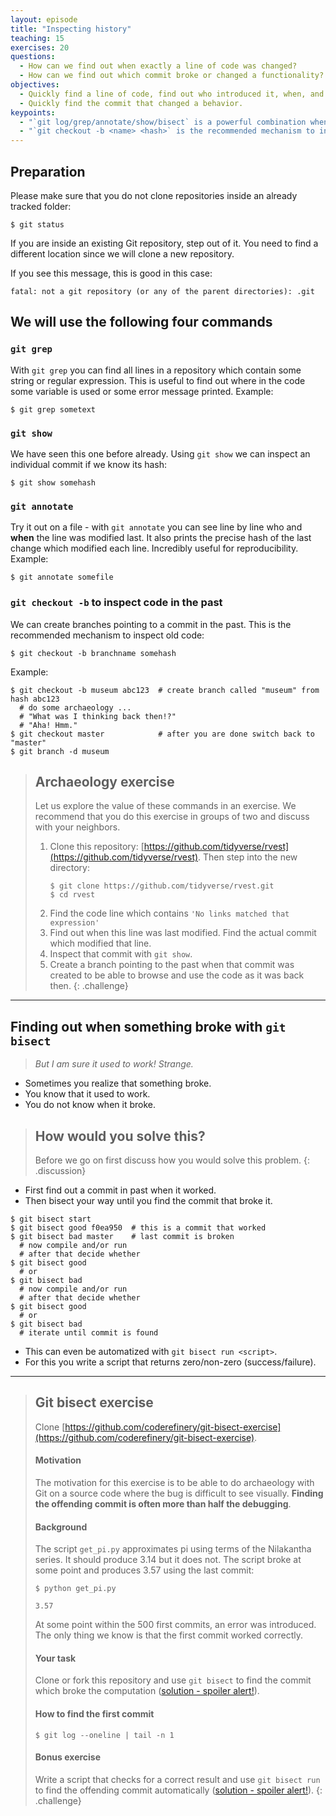```yaml
---
layout: episode
title: "Inspecting history"
teaching: 15
exercises: 20
questions:
  - How can we find out when exactly a line of code was changed?
  - How can we find out which commit broke or changed a functionality?
objectives:
  - Quickly find a line of code, find out who introduced it, when, and why.
  - Quickly find the commit that changed a behavior.
keypoints:
  - "`git log/grep/annotate/show/bisect` is a powerful combination when doing archaeology in a project."
  - "`git checkout -b <name> <hash>` is the recommended mechanism to inspect old code"
---
```


## Preparation

Please make sure that you do not clone repositories inside an already tracked folder:

```shell
$ git status
```

If you are inside an existing Git repository, step out of it.
You need to find a different location since we will clone a new repository.

If you see this message, this is good in this case:

```
fatal: not a git repository (or any of the parent directories): .git
```


## We will use the following four commands

### `git grep`

With `git grep` you can find all lines in a repository which contain some string or regular expression.
This is useful to find out where in the code some variable is used or some error message printed. Example:

```
$ git grep sometext
```

### `git show`

We have seen this one before already. Using `git show` we can inspect an individual commit if
we know its hash:

```
$ git show somehash
```

### `git annotate`

Try it out on a file - with `git annotate` you can see line by line who and **when** the line was modified
last. It also prints the precise hash of the last change which modified each line. Incredibly useful
for reproducibility. Example:

```
$ git annotate somefile
```

### `git checkout -b` to inspect code in the past

We can create branches pointing to a commit in the past.
This is the recommended mechanism to inspect old code:

```shell
$ git checkout -b branchname somehash
```

Example:

```shell
$ git checkout -b museum abc123  # create branch called "museum" from hash abc123
  # do some archaeology ...
  # "What was I thinking back then!?"
  # "Aha! Hmm."
$ git checkout master            # after you are done switch back to "master"
$ git branch -d museum
```


> ## Archaeology exercise
>
> Let us explore the value of these commands in an exercise. We recommend that you
> do this exercise in groups of two and discuss with your neighbors.
>
> 1. Clone this repository:
>    [https://github.com/tidyverse/rvest](https://github.com/tidyverse/rvest).
>    Then step into the new directory:
>    ```
>    $ git clone https://github.com/tidyverse/rvest.git
>    $ cd rvest
>    ```
> 2. Find the code line which contains `'No links matched that expression'`
> 3. Find out when this line was last modified. Find the actual commit which modified that line.
> 4. Inspect that commit with `git show`.
> 5. Create a branch pointing to the past when that commit was created to be able to browse and use the code as it was back then.
{: .challenge}

---

## Finding out when something broke with `git bisect`

> *But I am sure it used to work! Strange.*

- Sometimes you realize that something broke.
- You know that it used to work.
- You do not know when it broke.

> ## How would you solve this?
>
> Before we go on first discuss how you would solve this problem.
{: .discussion}

- First find out a commit in past when it worked.
- Then bisect your way until you find the commit that broke it.

```shell
$ git bisect start
$ git bisect good f0ea950  # this is a commit that worked
$ git bisect bad master    # last commit is broken
  # now compile and/or run
  # after that decide whether
$ git bisect good
  # or
$ git bisect bad
  # now compile and/or run
  # after that decide whether
$ git bisect good
  # or
$ git bisect bad
  # iterate until commit is found
```

- This can even be automatized with `git bisect run <script>`.
- For this you write a script that returns zero/non-zero (success/failure).

---

> ## Git bisect exercise
>
> Clone [https://github.com/coderefinery/git-bisect-exercise](https://github.com/coderefinery/git-bisect-exercise).
>
>
> #### Motivation
>
> The motivation for this exercise is to be able to do archaeology with Git on a
> source code where the bug is difficult to see visually. **Finding the offending
> commit is often more than half the debugging**.
>
>
> #### Background
>
> The script `get_pi.py` approximates pi using terms of the Nilakantha series. It
> should produce 3.14 but it does not. The script broke at some point and
> produces 3.57 using the last commit:
>
> ```
> $ python get_pi.py
>
> 3.57
> ```
>
> At some point within the 500 first commits, an error was introduced. The only
> thing we know is that the first commit worked correctly.
>
>
> #### Your task
>
> Clone or fork this repository and use `git bisect` to find the commit which
> broke the computation
> ([solution - spoiler alert!](https://github.com/coderefinery/git-bisect-exercise#solutions-spoiler-alert)).
>
>
> #### How to find the first commit
>
> ```
> $ git log --oneline | tail -n 1
> ```
>
>
> #### Bonus exercise
>
> Write a script that checks for a correct result and use `git bisect run` to
> find the offending commit automatically
> ([solution - spoiler alert!](https://github.com/coderefinery/git-bisect-exercise#solutions-spoiler-alert)).
{: .challenge}
